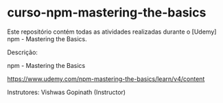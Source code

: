# curso-npm-mastering-the-basics

Este repositório contém todas as atividades realizadas durante o [Udemy] npm - Mastering the Basics.

Descrição:

npm - Mastering the Basics

https://www.udemy.com/npm-mastering-the-basics/learn/v4/content

Instrutores: Vishwas Gopinath (Instructor)